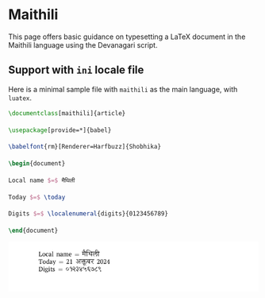 # Maithili

This page offers basic guidance on typesetting a LaTeX document in the
Maithili language using the Devanagari script.

## Support with `ini` locale file

Here is a minimal sample file with `maithili` as the main language, with `luatex`.

```tex
\documentclass[maithili]{article}

\usepackage[provide=*]{babel}

\babelfont{rm}[Renderer=Harfbuzz]{Shobhika}

\begin{document}

Local name $=$ मैथिली

Today $=$ \today

Digits $=$ \localenumeral{digits}{0123456789}

\end{document}
```

![](../media/locale-maithili.png)